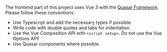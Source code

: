 The frontend part of this project uses Vue 3 with the [Quasar Framework](quasar.dev). Please follow these conventions:
- Use Typescript and add the necessary types if possible.
- Write code with double quotes and tabs for indentation.
- Use the Vue Composition API with `<script setup>`. Do not use the Vue Options API!
- Use Quasar components where possible.
